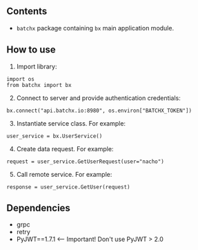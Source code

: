 ## Contents

- `batchx` package containing `bx` main application module.

## How to use

1. Import library:
```
import os
from batchx import bx
```

2. Connect to server and provide authentication credentials:
```
bx.connect("api.batchx.io:8980", os.environ["BATCHX_TOKEN"])
```

3. Instantiate service class. For example:
```
user_service = bx.UserService()
```

4. Create data request. For example:
```
request = user_service.GetUserRequest(user="nacho")
```

5. Call remote service. For example:
```
response = user_service.GetUser(request)
```



## Dependencies
- grpc
- retry
- PyJWT==1.7.1 <-- Important! Don't use PyJWT > 2.0